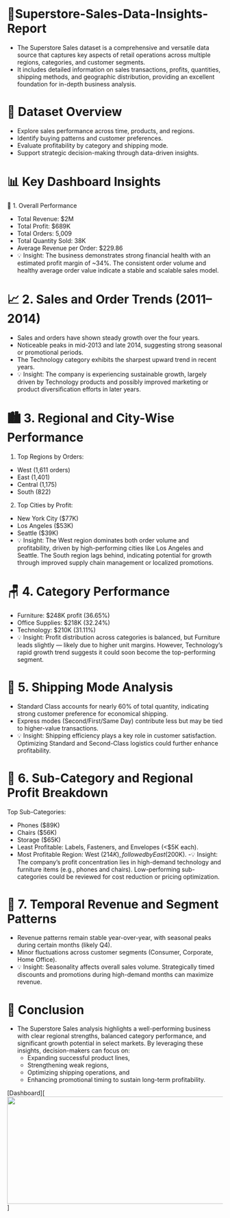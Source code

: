 # 🏪Superstore-Sales-Data-Insights-Report
- The Superstore Sales dataset is a comprehensive and versatile data source that captures key aspects of retail operations across multiple regions, categories, and customer segments.
- It includes detailed information on sales transactions, profits, quantities, shipping methods, and geographic distribution, providing an excellent foundation for in-depth business analysis.

# 📘 Dataset Overview
- Explore sales performance across time, products, and regions.
- Identify buying patterns and customer preferences.
- Evaluate profitability by category and shipping mode.
- Support strategic decision-making through data-driven insights.

 # 📊 Key Dashboard Insights
 🧾 1. Overall Performance
  - Total Revenue: $2M
  - Total Profit: $689K
  - Total Orders: 5,009
  - Total Quantity Sold: 38K
  - Average Revenue per Order: $229.86
  - 💡 Insight:
The business demonstrates strong financial health with an estimated profit margin of ~34%. The consistent order volume and healthy average order value indicate a stable and scalable sales model.

# 📈 2. Sales and Order Trends (2011–2014)
  - Sales and orders have shown steady growth over the four years.
  - Noticeable peaks in mid-2013 and late 2014, suggesting strong seasonal or promotional periods.
  - The Technology category exhibits the sharpest upward trend in recent years.
  - 💡 Insight:
The company is experiencing sustainable growth, largely driven by Technology products and possibly improved marketing or product diversification efforts in later years.

#  🏙️ 3. Regional and City-Wise Performance
 1. Top Regions by Orders:
  - West (1,611 orders)
  - East (1,401)
  - Central (1,175)
  - South (822)
 2. Top Cities by Profit:
  - New York City ($77K)
  - Los Angeles ($53K)
  - Seattle ($39K)
  - 💡 Insight:
The West region dominates both order volume and profitability, driven by high-performing cities like Los Angeles and Seattle.
The South region lags behind, indicating potential for growth through improved supply chain management or localized promotions.

# 🪑 4. Category Performance
   - Furniture: $248K profit (36.65%)
   - Office Supplies: $218K (32.24%)
   - Technology: $210K (31.11%)
   - 💡 Insight:
Profit distribution across categories is balanced, but Furniture leads slightly — likely due to higher unit margins.
However, Technology’s rapid growth trend suggests it could soon become the top-performing segment.

# 🚚 5. Shipping Mode Analysis
   - Standard Class accounts for nearly 60% of total quantity, indicating strong customer preference for economical shipping.
   - Express modes (Second/First/Same Day) contribute less but may be tied to higher-value transactions.
   - 💡 Insight:
Shipping efficiency plays a key role in customer satisfaction. Optimizing Standard and Second-Class logistics could further enhance profitability.

# 🧩 6. Sub-Category and Regional Profit Breakdown
 Top Sub-Categories:
  - Phones ($89K)
  - Chairs ($56K)
  - Storage ($65K)
- Least Profitable: Labels, Fasteners, and Envelopes (<$5K each).
- Most Profitable Region: West ($214K), followed by East ($200K).
  -💡 Insight:
  The company’s profit concentration lies in high-demand technology and furniture items (e.g., phones and chairs).
  Low-performing sub-categories could be reviewed for cost reduction or pricing optimization.

# 📅 7. Temporal Revenue and Segment Patterns
  - Revenue patterns remain stable year-over-year, with seasonal peaks during certain months (likely Q4).
  - Minor fluctuations across customer segments (Consumer, Corporate, Home Office).
  - 💡 Insight:
Seasonality affects overall sales volume. Strategically timed discounts and promotions during high-demand months can maximize revenue.

 # 🏁 Conclusion
- The Superstore Sales analysis highlights a well-performing business with clear regional strengths,   balanced category performance, and significant growth potential in select markets.
 By leveraging these insights, decision-makers can focus on:
  - Expanding successful product lines,
  - Strengthening weak regions,
  - Optimizing shipping operations, and
  - Enhancing promotional timing to sustain long-term profitability.
 
 [Dashboard][  <img src=""  width="550" height="250" style="vertical-align:middle;"/>]
